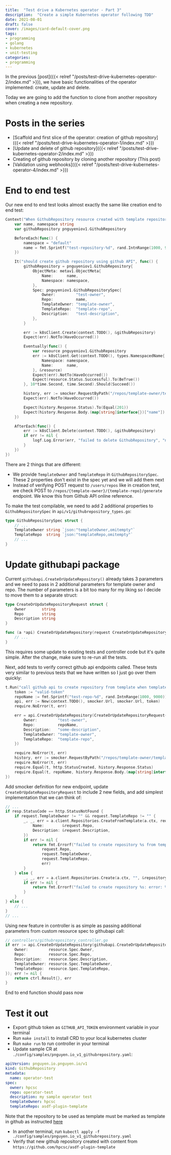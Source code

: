 ```yaml
---
title:  "Test drive a Kubernetes operator - Part 3"
description:  "Create a simple Kubernetes operator following TDD"
date: 2021-08-01
draft: false
cover: /images/card-default-cover.png
tags:
- programming
- golang
- kubernetes
- unit-testing
categories:
- programming
---
```


In the previous [post]({{< relref "/posts/test-drive-kubernetes-operator-2/index.md" >}}), we have basic functionalities of the operator implemented: create, update and delete.

Today we are going to add the function to clone from another repository when creating a new repository.

# Posts in the series

- [Scaffold and first slice of the operator: creation of github repository]({{< relref "/posts/test-drive-kubernetes-operator-1/index.md" >}})
- [Update and delete of github repository]({{< relref "/posts/test-drive-kubernetes-operator-2/index.md" >}})
- Creating of github repository by cloning another repository (This post)
- [Validation using webhooks]({{< relref "/posts/test-drive-kubernetes-operator-4/index.md" >}})

# End to end test

Our new end to end test looks almost exactly the same like creation end to end test:

```go
Context("When GithubRepository resource created with template repository", func() {
	var name, namespace string
	var githubRepository pnguyeniov1.GithubRepository

	BeforeEach(func() {
		namespace = "default"
		name = fmt.Sprintf("test-repository-%d", rand.IntnRange(1000, 9000))
	})

	It("should create github repository using github API", func() {
		githubRepository = pnguyeniov1.GithubRepository{
			ObjectMeta: metav1.ObjectMeta{
				Name:      name,
				Namespace: namespace,
			},
			Spec: pnguyeniov1.GithubRepositorySpec{
				Owner:         "test-owner",
				Repo:          name,
				TemplateOwner: "template-owner",
				TemplateRepo:  "template-repo",
				Description:   "test-description",
			},
		}

		err := k8sClient.Create(context.TODO(), &githubRepository)
		Expect(err).NotTo(HaveOccurred())

		Eventually(func() {
			var resource pnguyeniov1.GithubRepository
			err := k8sClient.Get(context.TODO(), types.NamespacedName{
				Namespace: namespace,
				Name:      name,
			}, &resource)
			Expect(err).NotTo(HaveOccurred())
			Expect(resource.Status.Successful).To(BeTrue())
		}, 10*time.Second, time.Second).Should(Succeed())

		history, err := smocker.RequestByPath("/repos/template-owner/template-repo/generate", "POST", "name", name)
		Expect(err).NotTo(HaveOccurred())

		Expect(history.Response.Status).To(Equal(201))
		Expect(history.Response.Body.(map[string]interface{})["name"]).To(Equal(name))
	})

	AfterEach(func() {
		err := k8sClient.Delete(context.TODO(), &githubRepository)
		if err != nil {
			logf.Log.Error(err, "failed to delete GithubRepository", "name", name)
		}
	})
})
```

There are 2 things that are different:
- We provide `TemplateOwner` and `TemplateRepo` in `GithubRepositorySpec`. These 2 properties don't exist in the spec yet and we will add them next
- Instead of verifying POST request to `/users/repos` like in creation test, we check POST to `/repos/{template-owner}/{template-repo}/generate` endpoint. We know this from Github API online reference.

To make the test compilable, we need to add 2 additional properties to `GithubRepositorySpec` in `api/v1/githubrepository_types.go`:

```go
type GithubRepositorySpec struct {
	// ...
	TemplateOwner string `json:"templateOwner,omitempty"`
	TemplateRepo  string `json:"templateRepo,omitempty"`
	// ...
}
```

# Update githubapi package

Current `githubapi.CreateOrUpdateRepository()` already takes 3 parameters and we need to pass in 2 additional parameters for template owner and repo. The number of parameters is a bit too many for my liking so I decide to move them to a separate struct:

```go
type CreateOrUpdateRepositoryRequest struct {
	Owner       string
	Repo        string
	Description string
}

func (a *api) CreateOrUpdateRepository(request CreateOrUpdateRepositoryRequest) error {
	// ...
}
```

This requires some update to existing tests and controller code but it's quite simple. After the change, make sure to re-run all the tests.

Next, add tests to verify correct github api endpoints called. These tests very similar to previous tests that we have written so I just go over them quickly:

```go
t.Run("call github api to create repository from template when template owner and repo are provided", func(t *testing.T) {
	token := "valid-token"
	repoName := fmt.Sprintf("test-repo-%d", rand.IntnRange(1000, 9000))
	api, err := New(context.TODO(), smocker.Url, smocker.Url, token)
	require.NoError(t, err)

	err = api.CreateOrUpdateRepository(CreateOrUpdateRepositoryRequest{
		Owner:         "test-owner",
		Repo:          repoName,
		Description:   "some-description",
		TemplateOwner: "template-owner",
		TemplateRepo:  "template-repo",
	})

	require.NoError(t, err)
	history, err := smocker.RequestByPath("/repos/template-owner/template-repo/generate", "POST", "name", repoName)
	require.NoError(t, err)
	require.Equal(t, http.StatusCreated, history.Response.Status)
	require.Equal(t, repoName, history.Response.Body.(map[string]interface{})["name"])
})
```

Add smocker definition for new endpoint, update `CreateOrUpdateRepositoryRequest` to include 2 new fields, and add simplest implementation that we can think of:

```go
// ...
if resp.StatusCode == http.StatusNotFound {
	if request.TemplateOwner != "" && request.TemplateRepo != "" {
		_, _, err = a.client.Repositories.CreateFromTemplate(a.ctx, request.TemplateOwner, request.TemplateRepo, &github.TemplateRepoRequest{
			Name:        &request.Repo,
			Description: &request.Description,
		})
		if err != nil {
			return fmt.Errorf("failed to create repository %s from template %s/%s: error: %v",
				request.Repo,
				request.TemplateOwner,
				request.TemplateRepo,
				err)
		}
	} else {
		_, _, err = a.client.Repositories.Create(a.ctx, "", &repository)
		if err != nil {
			return fmt.Errorf("failed to create repository %s: error: %v", request.Repo, err)
		}
	}
} else {
	// ...
}
// ...
```

Using new feature in controller is as simple as passing additional parameters from custom resource spec to githubapi call:

```go
// controllers/githubrepository_controller.go
if err := api.CreateOrUpdateRepository(githubapi.CreateOrUpdateRepositoryRequest{
	Owner:         resource.Spec.Owner,
	Repo:          resource.Spec.Repo,
	Description:   resource.Spec.Description,
	TemplateOwner: resource.Spec.TemplateOwner,
	TemplateRepo:  resource.Spec.TemplateRepo,
}); err != nil {
	return ctrl.Result{}, err
}
```

End to end function should pass now

# Test it out

- Export github token as `GITHUB_API_TOKEN` environment variable in your terminal
- Run `make install` to install CRD to your local kubernetes cluster
- Run `make run` to run controller in your terminal
- Update sample CR at `./config/samples/pnguyen.io_v1_githubrepository.yaml`:

```yaml
apiVersion: pnguyen.io.pnguyen.io/v1
kind: GithubRepository
metadata:
  name: operator-test
spec:
  owner: hpcsc
  repo: operator-test
  description: my sample operator test
  templateOwner: hpcsc
  templateRepo: asdf-plugin-template
```

Note that the repository to be used as template must be marked as template in github as instructed [here](https://docs.github.com/en/github/creating-cloning-and-archiving-repositories/creating-a-repository-on-github/creating-a-template-repository)

- In another terminal, run `kubectl apply -f ./config/samples/pnguyen.io_v1_githubrepository.yaml`
- Verify that new github repository created with content from `https://github.com/hpcsc/asdf-plugin-template`
